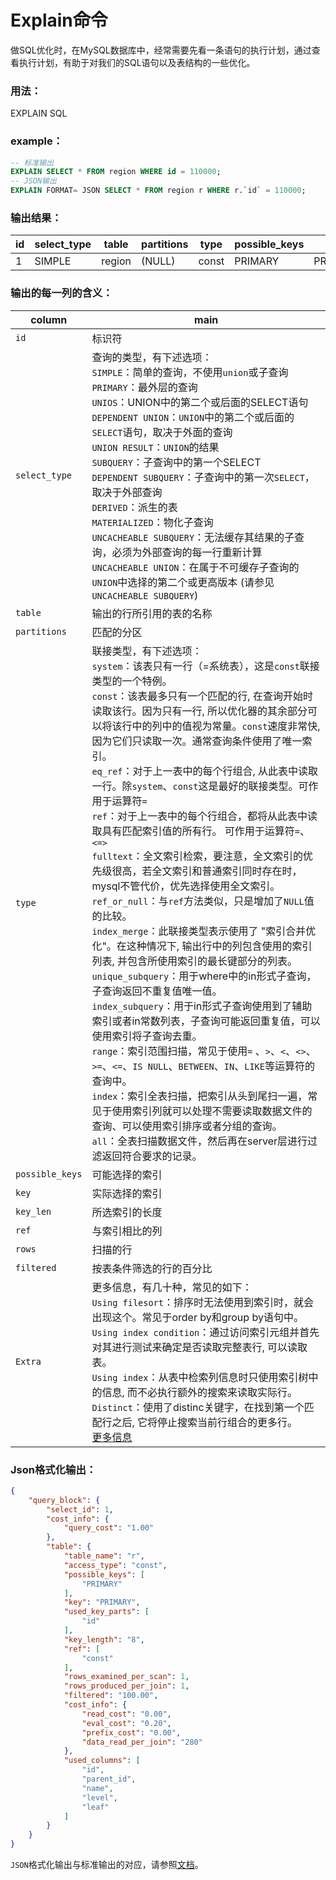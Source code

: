 # Explain命令

做SQL优化时，在MySQL数据库中，经常需要先看一条语句的执行计划，通过查看执行计划，有助于对我们的SQL语句以及表结构的一些优化。

### 用法：

EXPLAIN SQL

### example：

```sql
-- 标准输出
EXPLAIN SELECT * FROM region WHERE id = 110000;
-- JSON输出
EXPLAIN FORMAT= JSON SELECT * FROM region r WHERE r.`id` = 110000;
```

### 输出结果：

| id   | select_type | table  | partitions | type  | possible_keys | key     | key_len | ref   | rows | filtered | Extra  |
| ---- | ----------- | ------ | ---------- | ----- | ------------- | ------- | ------- | ----- | ---- | -------- | ------ |
| 1    | SIMPLE      | region | (NULL)     | const | PRIMARY       | PRIMARY | 8       | const | 1    | 100.00   | (NULL) |

### 输出的每一列的含义：

| column           | main                    |
| ---------------  | ------------------------|
| `id`             | 标识符                   |
| `select_type`    | 查询的类型，有下述选项：<br/>`SIMPLE`：简单的查询，不使用`union`或子查询<br/>`PRIMARY`：最外层的查询<br/>`UNIOS`：UNION中的第二个或后面的SELECT语句<br/>`DEPENDENT UNION`：`UNION`中的第二个或后面的`SELECT`语句，取决于外面的查询<br/>`UNION RESULT`：`UNION`的结果<br/>`SUBQUERY`：子查询中的第一个SELECT<br/>`DEPENDENT SUBQUERY`：子查询中的第一次`SELECT`，取决于外部查询<br/>`DERIVED`：派生的表<br/>`MATERIALIZED`：物化子查询<br/>`UNCACHEABLE SUBQUERY`：无法缓存其结果的子查询，必须为外部查询的每一行重新计算<br/>`UNCACHEABLE UNION`：在属于不可缓存子查询的`UNION`中选择的第二个或更高版本 (请参见`UNCACHEABLE SUBQUERY`) |
| `table`          | 输出的行所引用的表的名称 |
| `partitions`     | 匹配的分区               |
| `type`           | 联接类型，有下述选项：<br/>`system`：该表只有一行（=系统表），这是`const`联接类型的一个特例。<br/>`const`：该表最多只有一个匹配的行, 在查询开始时读取该行。因为只有一行, 所以优化器的其余部分可以将该行中的列中的值视为常量。`const`速度非常快, 因为它们只读取一次。通常查询条件使用了唯一索引。<br/>`eq_ref`：对于上一表中的每个行组合, 从此表中读取一行。除`system`、`const`这是最好的联接类型。可作用于运算符`=`<br/>`ref`：对于上一表中的每个行组合，都将从此表中读取具有匹配索引值的所有行。 可作用于运算符`=`、`<=>`<br/>`fulltext`：全文索引检索，要注意，全文索引的优先级很高，若全文索引和普通索引同时存在时，mysql不管代价，优先选择使用全文索引。<br/>`ref_or_null`：与`ref`方法类似，只是增加了`NULL`值的比较。<br/>`index_merge`：此联接类型表示使用了 "索引合并优化"。在这种情况下, 输出行中的列包含使用的索引列表, 并包含所使用索引的最长键部分的列表。<br/>`unique_subquery`：用于where中的in形式子查询，子查询返回不重复值唯一值。<br/>`index_subquery`：用于in形式子查询使用到了辅助索引或者in常数列表，子查询可能返回重复值，可以使用索引将子查询去重。<br/>`range`：索引范围扫描，常见于使用`=` 、`>`、`<`、`<>`、`>=`、`<=`、`IS NULL`、`BETWEEN`、`IN`、`LIKE`等运算符的查询中。<br/>`index`：索引全表扫描，把索引从头到尾扫一遍，常见于使用索引列就可以处理不需要读取数据文件的查询、可以使用索引排序或者分组的查询。<br/>`all`：全表扫描数据文件，然后再在server层进行过滤返回符合要求的记录。 |
| `possible_keys`  | 可能选择的索引           |
| `key`            | 实际选择的索引           |
| `key_len`        | 所选索引的长度           |
| `ref`            | 与索引相比的列           |
| `rows`           | 扫描的行                 |
| `filtered`       | 按表条件筛选的行的百分比  |
| `Extra`          | 更多信息，有几十种，常见的如下：<br/>`Using filesort`：排序时无法使用到索引时，就会出现这个。常见于order by和group by语句中。 <br/>`Using index condition`：通过访问索引元组并首先对其进行测试来确定是否读取完整表行, 可以读取表。<br/>`Using index`：从表中检索列信息时只使用索引树中的信息, 而不必执行额外的搜索来读取实际行。<br/>`Distinct`：使用了distinc关键字，在找到第一个匹配行之后, 它将停止搜索当前行组合的更多行。<br/>[更多信息](https://dev.mysql.com/doc/refman/5.7/en/explain-output.html#explain-extra-information) |

### Json格式化输出：

```json
{
    "query_block": {
        "select_id": 1,
        "cost_info": {
            "query_cost": "1.00"
        },
        "table": {
            "table_name": "r",
            "access_type": "const",
            "possible_keys": [
                "PRIMARY"
            ],
            "key": "PRIMARY",
            "used_key_parts": [
                "id"
            ],
            "key_length": "8",
            "ref": [
                "const"
            ],
            "rows_examined_per_scan": 1,
            "rows_produced_per_join": 1,
            "filtered": "100.00",
            "cost_info": {
                "read_cost": "0.00",
                "eval_cost": "0.20",
                "prefix_cost": "0.00",
                "data_read_per_join": "280"
            },
            "used_columns": [
                "id",
                "parent_id",
                "name",
                "level",
                "leaf"
            ]
        }
    }
}
```

`JSON`格式化输出与标准输出的对应，请参照[文档](https://dev.mysql.com/doc/refman/5.7/en/explain-output.html)。